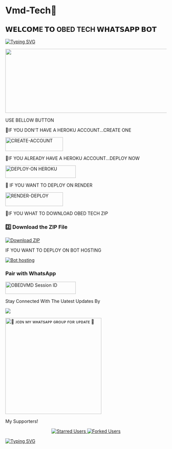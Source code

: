# Vmd-Tech🦃 
## 𝗪𝗘𝗟𝗖𝗢𝗠E 𝗧𝗢 OBED TECH 𝗪𝗛𝗔𝗧𝗦𝗔𝗣𝗣 𝗕𝗢𝗧

[![Typing SVG](https://readme-typing-svg.herokuapp.com?font=Rockstar-ExtraBold&size=30&pause=1000&color=red&center=true&vCenter=true&width=350&height=50&lines=`🩸⃟༑༑OBED`🩸⃟༑༑+TECH+BOT+`🩸⃟༑༑)](https://git.io/typing-svg)

<p align="centre"><img src="https://files.catbox.moe/f70978.jpg" width="900" height="200" />


 USE BELLOW BUTTON 

   💪IF YOU DON'T HAVE A HEROKU ACCOUNT...CREATE ONE
   
   <a href="https://signup.heroku.com/"><img title="CREATE-ACCOUNT" src="https://img.shields.io/badge/CREATE-ACCOUNT-h?color=purple&style=for-the-badge&logo=heroku" width="180" height="43.45"/></a></p>


   🦾IF YOU ALREADY HAVE A HEROKU ACCOUNT...DEPLOY NOW

 <a href="https://dashboard.heroku.com/new?template=https://github.com/Trippleo1802/Kicked"><img title="DEPLOY-ON HEROKU" src="https://img.shields.io/badge/DEPLOY-ON HEROKU-h?color=purple&style=for-the-badge&logo=heroku" width="220" height="38.45"/></a></p> 

🦿 IF YOU WANT TO DEPLOY ON RENDER 

<a href="https://render.com/"><img title="RENDER-DEPLOY" src="https://img.shields.io/badge/RENDER-DEPLOY-h?color=purple&style=for-the-badge&logo=RENDER" width="180" height="43.45"/></a></p> 

🦵IF YOU WHAT TO DOWNLOAD OBED TECH ZIP 

<h3 align="left">2️⃣ Download the ZIP File</h3>
<p align="left">
  <a href="https://github.com/Trippleo1802/Kicked/archive/refs/heads/main.zip">
    <img src="https://img.shields.io/badge/Download%20ZIP-blue?style=for-the-badge&logo=files" alt="Download ZIP" />
  </a>
</p>

IF YOU WANT TO DEPLOY ON BOT HOSTING 

<a href="https://bot-hosting.net/?aff=1297254811795722383" target="_blank">
  <img src="https://img.shields.io/badge/Bot%20hosting-4285F4?style=for-the-badge&logo=google-cloud&logoColor=white" alt="Bot hosting" />
</a>

### Pair with WhatsApp
  <div align="left">
    <a href="https://obedsession2-bf192fdb5326.herokuapp.com/">
        <img title="OBEDVMD Session ID" src="https://img.shields.io/badge/GET%20SESSION-FF5733?style=for-the-badge&logo=msi&logoColor=white" width="220" height="38.45" />
    </a> 

     

   Stay Connected With The Uatest Updates By
   <br>

<a><img src='https://i.imgur.com/LyHic3i.gif'/>

<a href="https://whatsapp.com/channel/0029Vb46YKVGehEEbFN3jH3I"><img src="https://img.shields.io/badge/%F0%9F%8E%89%20ᴊᴏɪɴ%20ᴏᴜʀ%20ᴡʜᴀᴛsᴀᴘᴘ%20ᴄʜᴀɴɴᴇʟ-red" alt="🔰 ᴊᴏɪɴ ᴍʏ ᴡʜᴀᴛsᴀᴘᴘ ɢʀᴏᴜᴘ ғᴏʀ ᴜᴘᴅᴀᴛᴇ 🔰" width="300"></a>
</div> 

My Supporters!</h2>

<p align="center">
  <a href="https://github.com/Trippleo1802/Kicked/stargazers">
    <img src="https://img.shields.io/badge/Stars-User%20List-blue?style=for-the-badge&logo=starship" alt="Starred Users" />
  </a>
  <a href="https://github.com/Trippleo1802/Kicked/forks">
    <img src="https://img.shields.io/badge/Forked%20By-User%20List-green?style=for-the-badge&logo=github" alt="Forked Users" />
  </a>
</p>

<a href="https://git.io/typing-svg"><img src="https://readme-typing-svg.demolab.com?font=Fira+Code&pause=1000&random=false&width=435&lines=𝗧𝗛𝗜𝗦+𝗜𝗦+OBED TECH 𝗕𝗢𝗧+𝗠𝗔𝗗𝗘+𝗜𝗡+KENYA" alt="Typing SVG" /></a>
 
